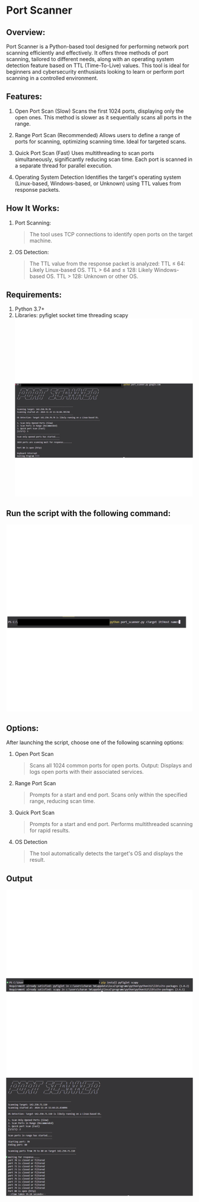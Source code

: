 # Port Scanner

## Overview:

Port Scanner is a Python-based tool designed for performing network port scanning efficiently and effectively. It offers three methods of port scanning, tailored to different needs, along with an operating system detection feature based on TTL (Time-To-Live) values.
This tool is ideal for beginners and cybersecurity enthusiasts looking to learn or perform port scanning in a controlled environment.

## Features:

1. Open Port Scan (Slow)
   Scans the first 1024 ports, displaying only the open ones.
   This method is slower as it sequentially scans all ports in the range.

2. Range Port Scan (Recommended)
   Allows users to define a range of ports for scanning, optimizing scanning time.
   Ideal for targeted scans.

3. Quick Port Scan (Fast)
   Uses multithreading to scan ports simultaneously, significantly reducing scan time.
   Each port is scanned in a separate thread for parallel execution.

4. Operating System Detection
   Identifies the target's operating system (Linux-based, Windows-based, or Unknown) using TTL values from response packets.

## How It Works:

1. Port Scanning:
   > The tool uses TCP connections to identify open ports on the target machine.
2. OS Detection:
   > The TTL value from the response packet is analyzed:
   > TTL ≤ 64: Likely Linux-based OS.
   > TTL > 64 and ≤ 128: Likely Windows-based OS.
   > TTL > 128: Unknown or other OS.

## Requirements:

1. Python 3.7+
2. Libraries:
   pyfiglet
   socket
   time
   threading
   scapy
   ![Installing Libraries](assets/port%202.png)

## Run the script with the following command:

![Run the script command](assets/port%201.png)

## Options:

After launching the script, choose one of the following scanning options:

1. Open Port Scan

   > Scans all 1024 common ports for open ports.
   > Output: Displays and logs open ports with their associated services.

2. Range Port Scan

   > Prompts for a start and end port.
   > Scans only within the specified range, reducing scan time.

3. Quick Port Scan

   > Prompts for a start and end port.
   > Performs multithreaded scanning for rapid results.

4. OS Detection
   > The tool automatically detects the target's OS and displays the result.

## Output

![Run the script command](assets/port%203.png)
![Run the script command](assets/port%204.png)
